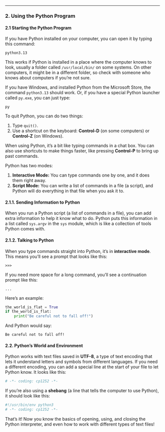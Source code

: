 
---

### 2. Using the Python Program
#### 2.1 Starting the Python Program
If you have Python installed on your computer, you can open it by typing this command:
```
python3.13
```

This works if Python is installed in a place where the computer knows to look, usually a folder called `/usr/local/bin/` on some systems. On other computers, it might be in a different folder, so check with someone who knows about computers if you’re not sure.

If you have Windows, and installed Python from the Microsoft Store, the command `python3.13` should work. Or, if you have a special Python launcher called `py.exe`, you can just type:
```
py
```

To quit Python, you can do two things:
1. Type `quit()`.
2. Use a shortcut on the keyboard: **Control-D** (on some computers) or **Control-Z** (on Windows).

When using Python, it’s a bit like typing commands in a chat box. You can also use shortcuts to make things faster, like pressing **Control-P** to bring up past commands.

Python has two modes:
1. **Interactive Mode:** You can type commands one by one, and it does them right away.
2. **Script Mode:** You can write a list of commands in a file (a script), and Python will do everything in that file when you ask it to.

#### 2.1.1. Sending Information to Python
When you run a Python script (a list of commands in a file), you can add extra information to help it know what to do. Python puts this information in a list called `sys.argv` in the `sys` module, which is like a collection of tools Python comes with.

#### 2.1.2. Talking to Python
When you type commands straight into Python, it’s in **interactive mode**. This means you’ll see a prompt that looks like this:
```
>>>
```
If you need more space for a long command, you’ll see a continuation prompt like this:
```
...
```

Here’s an example:
```python
the_world_is_flat = True
if the_world_is_flat:
    print("Be careful not to fall off!")
```
And Python would say:
```
Be careful not to fall off!
```

#### 2.2. Python’s World and Environment
Python works with text files saved in **UTF-8**, a type of text encoding that lets it understand letters and symbols from different languages. If you need a different encoding, you can add a special line at the start of your file to let Python know. It looks like this:
```python
# -*- coding: cp1252 -*-
```

If you’re also using a **shebang** (a line that tells the computer to use Python), it should look like this:
```python
#!/usr/bin/env python3
# -*- coding: cp1252 -*-
```

That’s it! Now you know the basics of opening, using, and closing the Python interpreter, and even how to work with different types of text files!
